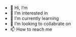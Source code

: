 - 👋 Hi, I’m 
- 👀 I’m interested in
- 🌱 I’m currently learning 
- 💞️ I’m looking to collabrate on 
- 📫 How to reach me

<!---
meaklosa/meaklosa is a ✨ special ✨ repository because its `README.md` (this file) appears on your GitHub profile.
You can click the Preview link to take a look at your changes.
--->

